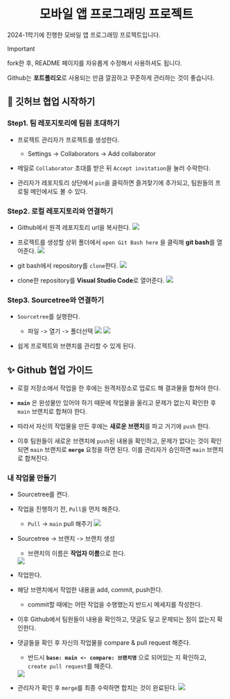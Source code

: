 <div align="center">

# 모바일 앱 프로그래밍 프로젝트

</div>

2024-1학기에 진행한 모바일 앱 프로그래밍 프로젝트입니다.

> [!IMPORTANT]
>
> fork한 후, README 페이지를 자유롭게 수정해서 사용하셔도 됩니다.
>
> Github는 **포트폴리오**로 사용되는 만큼 깔끔하고 꾸준하게 관리하는 것이 좋습니다.


## 🚨 깃허브 협업 시작하기

### Step1. 팀 레포지토리에 팀원 초대하기

- 프로젝트 관리자가 프로젝트를 생성한다.
    - Settings -> Collaborators -> Add collaborator

- 메일로 `Collaborator` 초대를 받은 뒤 `Accept invitation`을 눌러 수락한다.

- 관리자가 레포지토리 상단에서 `pin`을 클릭하면 즐겨찾기에 추가되고, 팀원들의 프로필 메인에서도 볼 수 있다.

### Step2. 로컬 레포지토리와 연결하기

- Github에서 원격 레포지토리 url을 복사한다.
    <img src = "./img/image1.png">

- 프로젝트를 생성할 상위 폴더에서 `open Git Bash here` 을 클릭해 **git bash**를 열어준다. 
    <img src = "./img/image2.png">

- git bash에서 repository를 `clone`한다.
    <img src = "./img/image3.png">

- clone한 repository를 **Visual Studio Code**로 열어준다.
    <img src = "./img/image4.png">

### Step3. Sourcetree와 연결하기
- `Sourcetree`를 실행한다.

    - 파일 -> 열기 -> 폴더선택
        <img src = "./img/image5.png">
        <img src = "./img/image6.png">

- 쉽게 프로젝트와 브랜치를 관리할 수 있게 된다.

## ✨ Github 협업 가이드

- 로컬 저장소에서 작업을 한 후에는 원격저장소로 업로드 해 결과물을 합쳐야 한다.

- **`main`** 은 완성물만 있어야 하기 때문에 작업물을 올리고 문제가 없는지 확인한 후 `main` 브랜치로 합쳐야 한다.

- 따라서 자신의 작업물을 만든 후에는 **새로운 브랜치**를 파고 거기에 `push` 한다.

- 이후 팀원들이 새로운 브랜치에 `push`된 내용을 확인하고, 문제가 없다는 것이 확인되면 `main` 브랜치로 **`merge`** 요청을 하면 된다. 이를 관리자가 승인하면 `main` 브랜치로 합쳐진다.

### 내 작업물 만들기

- Sourcetree를 켠다.
- 작업을 진행하기 전, `Pull`을 먼저 해준다.
    - `Pull` -> `main` pull 해주기
        <img src = "./img/image8.png">

- Sourcetree -> 브랜치 -> 브랜치 생성
    - 브랜치의 이름은 **작업자 이름**으로 한다.
    <img src = "./img/image7.png">

- 작업한다.

- 해당 브랜치에서 작업한 내용을 add, commit, push한다.
    - commit할 때에는 어떤 작업을 수행했는지 반드시 메세지를 작성한다.

- 이후 Github에서 팀원들이 내용을 확인하고, 댓글도 달고 문제되는 점이 없는지 확인한다.

- 댓글들을 확인 후 자신의 작업물을 compare & pull request 해준다.
    - 반드시 **`base: main <- compare: 브랜치명`** 으로 되어있는 지 확인하고, `create pull request`를 해준다.
    <img src = "./img/image10.png">

- 관리자가 확인 후 `merge`를 최종 수락하면 합치는 것이 완료된다.
    <img src = "./img/image11.png">